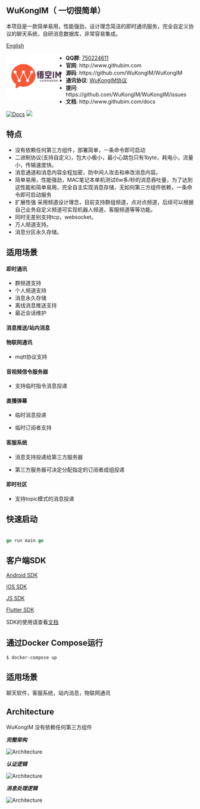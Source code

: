 ##  WuKongIM（ 一切很简单）

本项目是一款简单易用，性能强劲，设计理念简洁的即时通讯服务，完全自定义协议的聊天系统，自研消息数据库，非常容易集成。

[English](./README_EN.md)

<p align="center">
<img align="left" width="160" src="./docs/logo.png">
<ul>
<li><strong>QQ群</strong>: <a href="#">750224611</a></li>
<li><strong>官网</strong>: http://www.githubim.com</li>
<li><strong>源码</strong>: https://github.com/WuKongIM/WuKongIM</li>
<li><strong>通讯协议</strong>: <a href="./docs/protocol.md">WuKongIM协议</a></li>
<li><strong>提问</strong>: https://github.com/WuKongIM/WuKongIM/issues</li>
<li><strong>文档</strong>: http://www.githubim.com/docs</li>
</ul>
</p>

[![Docs](https://img.shields.io/badge/docs-latest-green.svg)](http://githubim.com/docs)
[![](https://img.shields.io/apm/l/vim-mode)](./LICENSE)

## 特点

* 没有依赖任何第三方组件，部署简单，一条命令即可启动
* 二进制协议(支持自定义)，包大小极小，最小心跳包只有1byte，耗电小，流量小，传输速度快。
* 消息通道和消息内容全程加密，防中间人攻击和串改消息内容。
* 简单易用，性能强劲，MAC笔记本单机测试6w多/秒的消息吞吐量，为了达到这性能和简单易用，完全自主实现消息存储，无如何第三方组件依赖，一条命令即可启动服务
* 扩展性强 采用频道设计理念，目前支持群组频道，点对点频道，后续可以根据自己业务自定义频道可实现机器人频道，客服频道等等功能。
* 同时无差别支持tcp，websocket。
* 万人频道支持。
* 消息分区永久存储。


## 适用场景

#### 即时通讯

* 群频道支持
* 个人频道支持
* 消息永久存储
* 离线消息推送支持
* 最近会话维护

#### 消息推送/站内消息


#### 物联网通讯

* mqtt协议支持

#### 音视频信令服务器

* 支持临时指令消息投递

#### 直播弹幕

* 临时消息投递

* 临时订阅者支持

#### 客服系统

* 消息支持投递给第三方服务器

* 第三方服务器可决定分配指定的订阅者成组投递

#### 即时社区

* 支持topic模式的消息投递


## 快速启动

```go 

go run main.go

```


<!-- ## 快速入门 -->

<!-- <img  src="./docs/quick.gif"  alt="快速入门"/> -->


<!-- [获取limaoim执行文件](./INSTALL.md) -->

<!-- #### 运行服务端 （注意：因为重写了Go的网络库，此库Windows暂时不支持，Windows建议使用Docker运行。） -->
<!-- 
```
$ go run cmd/app/main.go -e mode=test (mode=test是测试模式 方便快速试玩 生产不要加此参数)
``` -->

<!-- 服务器运行后，访问 http://127.0.0.1:1516/api 查看api文档 -->

## 客户端SDK

[Android SDK](https://github.com/WuKongIM/WuKongIMAndroidSDK.git)

[iOS SDK](https://github.com/WuKongIM/WuKongIMiOSSDK.git)

[JS SDK](https://github.com/WuKongIM/WuKongIMJSSDK.git)

[Flutter SDK](https://github.com/WuKongIM/WuKongIMFlutterSDK.git)

SDK的使用请查看[文档](http://www.githubim.com/docs)

<!-- 
## 快速试玩

***登录test1,test2 test2向test1发送一条消息“hello”***

```
// 登录test1
$ go run cmd/play/main.go -user=test1 
```

```
// 登录test2
$ go run cmd/play/main.go -user=test2 
```

test2发送消息hello给test1

```
$ > send hello to test1
```


### 性能测试

一键压测

```
./bench.sh
```

本人测试结果如下：

达到每秒63420条消息的吞吐量，接近redis的压测数据！

```
goos: darwin
goarch: amd64
cpu: Intel(R) Core(TM) i7-7700HQ CPU @ 2.80GHz

SEND: 2021/06/29 15:05:49 duration: 10.605478656s - 12.096mb/s - 63420.051ops/s - 15.768us/op
``` -->


<!-- 
***分布式***

节点初始化

```
// 开启proxy服务 指定初始化的节点nodes
# limaoim proxy -c ./configs/proxy.toml  -e replica=1
```


```
// 初始化的节点启动
# limaoim -c ./configs/config.toml -proxy=xx.xx.xx.xx:16666 -e nodeID=1001 -e nodeAddr=127.0.0.1:6666
(或者 limaoim -c ./configs/config.toml -peers=1@http://127.0.0.1:6000,2@http://127.0.0.1:6001,3@http://127.0.0.1:6002 -e nodeID=1)
```

```
// 初始化的节点启动
# limaoim  -e proxy=xx.xx.xx.xx:16666 -e nodeID=1002 -e nodeAddr=127.0.0.1:6667
```

增加节点

```
# limaoim  -proxy=xx.xx.xx.xx:16666 -e nodeID=1003 -join
```

移除节点

```
# limaoim -e nodeID=1003 -remove
``` -->



## 通过Docker Compose运行

```
$ docker-compose up 
```

## 适用场景

聊天软件，客服系统，站内消息，物联网通讯

## Architecture

WuKongIM 没有依赖任何第三方组件

***完整架构***

<img src="./docs/architecture/architecture.png" alt="Architecture"/>

***认证逻辑***

<img src="./docs/architecture/auth.png" alt="Architecture"/>

***消息处理逻辑***

<img src="./docs/architecture/processmsg.png" alt="Architecture"/>
